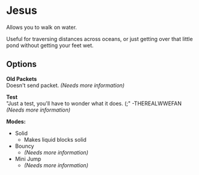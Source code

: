 # Jesus

Allows you to walk on water.

Useful for traversing distances across oceans, or just getting over that little pond without getting your feet wet.

## Options

**Old Packets**  
Doesn't send packet. _(Needs more information)_

**Test**  
"Just a test, you'll have to wonder what it does. (;" -THEREALWWEFAN _(Needs more information)_

**Modes:**
* Solid
	* Makes liquid blocks solid
* Bouncy
	* _(Needs more information)_
* Mini Jump
	* _(Needs more information)_
